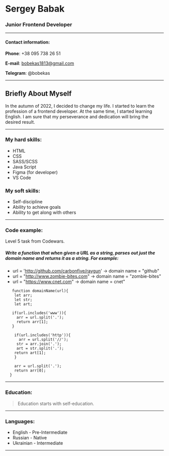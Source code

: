 # Sergey Babak

### Junior Frontend Developer

******************************

#### Contact information:
 
  **Phone**: +38 095 738 26 51

  **E-mail**: bobekas1813@gmail.com
   
  **Telegram**: @bobekas

  *********************************

  ## Briefly About Myself

  In the autumn of 2022, I decided to change my life. I started to learn the profession of a frontend developer. At the same time, I started learning English. I am sure that my perseverance and dedication will bring the desired result. 

-------------------------------------------------

### My hard skills:
  
  * HTML
  * CSS
  * SASS/SCSS
  * Java Script
  * Figma (for developer)
  * VS Code
  
  ### My soft skills:

  * Self-discipline
  * Ability to achieve goals
  * Ability to get along with others

  --------------------------------------------------

  ### Code example:
   
   Level 5  task from  Codewars.

   ##### Write a function that when given a URL as a string, parses out just the domain name and returns it as a string. For example:

* url = 'http://github.com/carbonfive/raygun' -> domain name = "github"
* url = "http://www.zombie-bites.com"         -> domain name = "zombie-bites"
* url = "https://www.cnet.com"                -> domain name = cnet"
```
   function domainName(url){
    let arr;
    let str;
    let art;

   if(url.includes('www')){
     arr = url.split('.');
     return arr[1];
   }
    
    if(url.includes('http')){
      arr = url.split('//');
     str = arr.join('.');
     art = str.split('.');
    return art[1];
    }
  
    arr = url.split('.');
    return arr[0]; 
  }
  ```
  *******************************

  ### Education: 

   > Education starts with self-education.

********************
### Languages:

 * English - Pre-Intermediate
 * Russian - Native
 * Ukrainian - Intermediate

 *****************************************************
